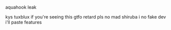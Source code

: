 aquahook leak









































kys tuxblux
if you're seeing this gtfo retard
pls no mad shiruba i no fake dev i'll paste features

